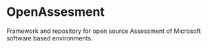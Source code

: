 # OpenAssesment
Framework and repository for open source Assessment of Microsoft software based environments.
